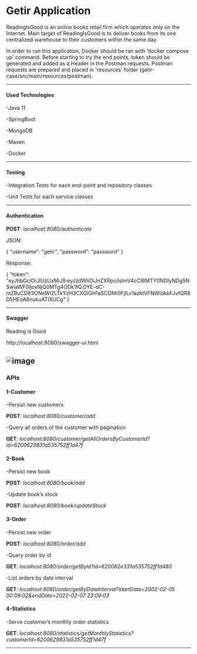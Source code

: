 # Getir Application

ReadingIsGood is an online books retail firm which operates only on the Internet. Main
target of ReadingIsGood is to deliver books from its one centralized warehouse to their
customers within the same day.

In order to run this application, Docker should be ran with 'docker compose up' command.
Before starting to try the end points, token should be generated and added as a Header in the Postman requests.
Postman requests are prepared and placed in 'resources' folder (getir-case/src/main/resources/postman).

-------------------------------------

#### **Used Technologies**
-Java 11

-SpringBoot

-MongoDB

-Maven

-Docker

-------------------------------------

#### **Testing**
-Integration Tests for each end-point and repository classes

-Unit Tests for each service classes


-------------------------------------

#### **Authentication**

**POST**: *localhost:8080/authenticate*

JSON:

{
"username": "getir",
"password": "password"
}

Response:

{
"token": "eyJhbGciOiJIUzUxMiJ9.eyJzdWIiOiJnZXRpciIsImV4cCI6MTY0NDIyNDg5NSwiaWF0IjoxNjQ0MTg4ODk1fQ.OYE-dC-mZBuCD81lONeWl2LTkYzH3CXGlGH1aSCDMi0FjILv1azktVFNWIdkkFJvfQR8D5HEoA6nukuATlXUCg"
}


-------------------------------------

#### **Swagger**

Reading is Good

http://localhost:8080/swagger-ui.html

![image](https://github.com/cavlanece/getir-case/blob/master/swagger.PNG)
-------------------------------------

### **APIs**


#### **1-Customer**

-Persist new customers

**POST**: *localhost:8080/customer/add*

-Query all orders of the customer with pagination

**GET**: *localhost:8080/customer/getAllOrdersByCustomerId?id=6200629831a535752ff1d47f*


#### **2-Book**

-Persist new book

**POST**: *localhost:8080/book/add*

-Update book’s stock

**POST**: *localhost:8080/book/updateStock*


#### **3-Order**

-Persist new order

**POST**: *localhost:8080/order/add*

-Query order by id

**GET**: *localhost:8080/order/getById?id=620062e331a535752ff1d480*

-List orders by date interval

**GET**: *localhost:8080/order/getByDateInterval?startDate=2002-02-05 00:09:02&endDate=2022-02-07 23:09:03*


#### **4-Statistics**

-Serve customer’s monthly order statistics

**GET**: *localhost:8080/statistics/getMonthlyStatistics?customerId=6200629831a535752ff1d47f*


-------------------------------------
